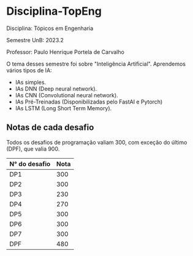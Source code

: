 # Disciplina-TopEng
Disciplina: Tópicos em Engenharia

Semestre UnB: 2023.2

Professor: Paulo Henrique Portela de Carvalho

O tema desses semestre foi sobre "Inteligência Artificial". Aprendemos vários tipos de IA:
- IAs simples.
- IAs DNN (Deep neural network).
- IAs CNN (Convolutional neural network).
- IAs Pré-Treinadas (Disponibilizadas pelo FastAI e Pytorch)
- IAs LSTM (Long Short Term Memory).

## Notas de cada desafio
Todos os desafios de programação valiam 300, com exceção do último (DPF), que valia 900.

| N° do desafio | Nota |
| ---- | ---- |
| DP1 | 300 |
| DP2 | 300 |
| DP3 | 230 |
| DP4 | 270 |
| DP5 | 300 |
| DP6 | 300 |
| DP7 | 300 |
| DPF | 480 |
